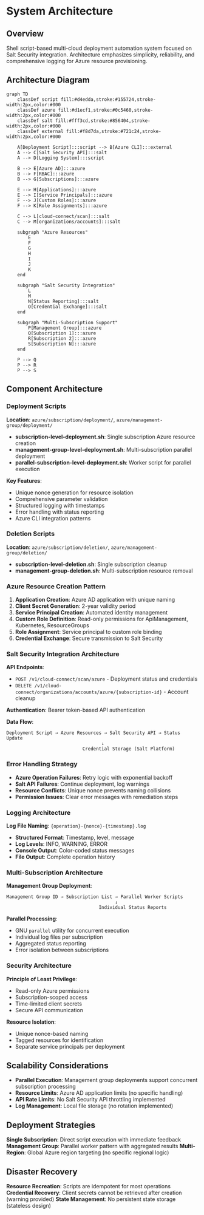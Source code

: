 # System Architecture

## Overview
Shell script-based multi-cloud deployment automation system focused on Salt Security integration. Architecture emphasizes simplicity, reliability, and comprehensive logging for Azure resource provisioning.

## Architecture Diagram

```mermaid
graph TD
    classDef script fill:#d4edda,stroke:#155724,stroke-width:2px,color:#000
    classDef azure fill:#d1ecf1,stroke:#0c5460,stroke-width:2px,color:#000
    classDef salt fill:#fff3cd,stroke:#856404,stroke-width:2px,color:#000
    classDef external fill:#f8d7da,stroke:#721c24,stroke-width:2px,color:#000
    
    A[Deployment Script]:::script --> B[Azure CLI]:::external
    A --> C[Salt Security API]:::salt
    A --> D[Logging System]:::script
    
    B --> E[Azure AD]:::azure
    B --> F[RBAC]:::azure
    B --> G[Subscriptions]:::azure
    
    E --> H[Applications]:::azure
    E --> I[Service Principals]:::azure
    F --> J[Custom Roles]:::azure
    F --> K[Role Assignments]:::azure
    
    C --> L[cloud-connect/scan]:::salt
    C --> M[organizations/accounts]:::salt
    
    subgraph "Azure Resources"
        E
        F
        G
        H
        I
        J
        K
    end
    
    subgraph "Salt Security Integration"
        L
        M
        N[Status Reporting]:::salt
        O[Credential Exchange]:::salt
    end
    
    subgraph "Multi-Subscription Support"
        P[Management Group]:::azure
        Q[Subscription 1]:::azure  
        R[Subscription 2]:::azure
        S[Subscription N]:::azure
    end
    
    P --> Q
    P --> R
    P --> S
```

## Component Architecture

### Deployment Scripts
**Location**: `azure/subscription/deployment/`, `azure/management-group/deployment/`
- **subscription-level-deployment.sh**: Single subscription Azure resource creation
- **management-group-level-deployment.sh**: Multi-subscription parallel deployment
- **parallel-subscription-level-deployment.sh**: Worker script for parallel execution

**Key Features**:
- Unique nonce generation for resource isolation
- Comprehensive parameter validation
- Structured logging with timestamps
- Error handling with status reporting
- Azure CLI integration patterns

### Deletion Scripts  
**Location**: `azure/subscription/deletion/`, `azure/management-group/deletion/`
- **subscription-level-deletion.sh**: Single subscription cleanup
- **management-group-deletion.sh**: Multi-subscription resource removal

### Azure Resource Creation Pattern
1. **Application Creation**: Azure AD application with unique naming
2. **Client Secret Generation**: 2-year validity period
3. **Service Principal Creation**: Automated identity management
4. **Custom Role Definition**: Read-only permissions for ApiManagement, Kubernetes, ResourceGroups
5. **Role Assignment**: Service principal to custom role binding
6. **Credential Exchange**: Secure transmission to Salt Security

### Salt Security Integration Architecture
**API Endpoints**:
- `POST /v1/cloud-connect/scan/azure` - Deployment status and credentials
- `DELETE /v1/cloud-connect/organizations/accounts/azure/{subscription-id}` - Account cleanup

**Authentication**: Bearer token-based API authentication

**Data Flow**:
```
Deployment Script → Azure Resources → Salt Security API → Status Update
                                   ↓
                            Credential Storage (Salt Platform)
```

### Error Handling Strategy
- **Azure Operation Failures**: Retry logic with exponential backoff
- **Salt API Failures**: Continue deployment, log warnings
- **Resource Conflicts**: Unique nonce prevents naming collisions
- **Permission Issues**: Clear error messages with remediation steps

### Logging Architecture
**Log File Naming**: `{operation}-{nonce}-{timestamp}.log`
- **Structured Format**: Timestamp, level, message
- **Log Levels**: INFO, WARNING, ERROR  
- **Console Output**: Color-coded status messages
- **File Output**: Complete operation history

### Multi-Subscription Architecture
**Management Group Deployment**:
```
Management Group ID → Subscription List → Parallel Worker Scripts
                                        ↓
                                  Individual Status Reports
```

**Parallel Processing**:
- GNU `parallel` utility for concurrent execution
- Individual log files per subscription
- Aggregated status reporting
- Error isolation between subscriptions

### Security Architecture
**Principle of Least Privilege**:
- Read-only Azure permissions
- Subscription-scoped access
- Time-limited client secrets
- Secure API communication

**Resource Isolation**:
- Unique nonce-based naming
- Tagged resources for identification
- Separate service principals per deployment

## Scalability Considerations
- **Parallel Execution**: Management group deployments support concurrent subscription processing
- **Resource Limits**: Azure AD application limits (no specific handling)
- **API Rate Limits**: No Salt Security API throttling implemented
- **Log Management**: Local file storage (no rotation implemented)

## Deployment Strategies
**Single Subscription**: Direct script execution with immediate feedback
**Management Group**: Parallel worker pattern with aggregated results
**Multi-Region**: Global Azure region targeting (no specific regional logic)

## Disaster Recovery
**Resource Recreation**: Scripts are idempotent for most operations
**Credential Recovery**: Client secrets cannot be retrieved after creation (warning provided)
**State Management**: No persistent state storage (stateless design)